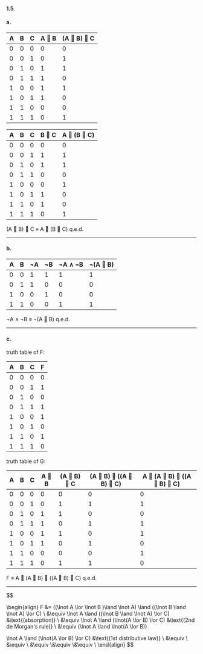 #### 1.5
#### a.
|  A 	|  B 	|   C	| A  B  	|  (A  B)  C 	|
|---	|---	|---	|---	|---	|
|   0 	|   0	|   0	|   0	|   0	|
|   0	|   0	|   1	|   0	|   1	|
|   0	|   1	|   0	|   1	|   1	|
|   0	|   1	|   1	|   1	|   0	|
|   1	|   0	|   0	|   1	|   1	|
|   1	|   0	|   1	|   1	|   0	|
|   1	|   1	|   0	|   0	|   0	|
|   1 	|   1	|   1 	|   0	|   1	|

|  A 	|  B 	|   C	| B  C  	|  A  (B  C) 	|
|---	|---	|---	|---	|---	|
|   0 	|   0	|   0	|   0	|   0	|
|   0	|   0	|   1	|   1	|   1	|
|   0	|   1	|   0	|   1	|   1	|
|   0	|   1	|   1	|   0	|   0	|
|   1	|   0	|   0	|   0	|   1	|
|   1	|   0	|   1	|   1	|   0	|
|   1	|   1	|   0	|   1	|   0	|
|   1 	|   1	|   1 	|   0	|   1	|

(A  B)  C $\equiv$ A  (B  C)
q.e.d.  
***


#### b.
| A | B | $\neg$A | $\neg$B | $\neg$A $\wedge$ $\neg$B | $\neg$(A  B) |
|---|---|---|---|--------------------------|---------------|
| 0 | 0 | 1 | 1 | 1 | 1 |
| 0 | 1 | 1 | 0 | 0 | 0 |
| 1 | 0 | 0 | 1 | 0 | 0 |
| 1 | 1 | 0 | 0 | 1 | 1 |

$\neg$A $\wedge$ $\neg$B $\equiv$ $\neg$(A  B)
q.e.d.  
***


#### c.
truth table of F:

| A | B | C | F |
|---|---|---|---|
| 0 | 0 | 0 | 0 |
| 0 | 0 | 1 | 1 |
| 0 | 1 | 0 | 0 |
| 0 | 1 | 1 | 1 |
| 1 | 0 | 0 | 1 |
| 1 | 0 | 1 | 0 |
| 1 | 1 | 0 | 1 |
| 1 | 1 | 1 | 0 |


truth table of G:

| A | B | C | A  B | (A  B)  C | (A  B)  ((A  B)  C) | A  (A  B)  ((A  B)  C) |
|---|---|---|-------|-------------|-------------------------|-----------------------------|
| 0 | 0 | 0 | 0     | 0           | 0                       | 0                           |
| 0 | 0 | 1 | 0     | 1           | 1                       | 1                           |
| 0 | 1 | 0 | 1     | 1           | 0                       | 0                           |
| 0 | 1 | 1 | 1     | 0           | 1                       | 1                           |
| 1 | 0 | 0 | 1     | 1           | 0                       | 1                           |
| 1 | 0 | 1 | 1     | 0           | 1                       | 0                           |
| 1 | 1 | 0 | 0     | 0           | 0                       | 1                           |
| 1 | 1 | 1 | 0     | 1           | 1                       | 0                           |

F $\equiv$ A  (A  B)  ((A  B)  C)
q.e.d.  
***





$$

\begin{align}
F &= ((\lnot A \lor \lnot B )\land \lnot A) \land ((\lnot B \land \lnot A) \lor C) \\
&\equiv \lnot A \land ((\lnot B \land \lnot A) \lor C) &\text{(absorption)} \\
&\equiv \lnot A \land (\lnot(A \lor B) \lor C) &\text{(2nd de Morgan's rule)} \\
&\equiv (\lnot A \land \lnot(A \lor B))


\lnot A \land (\lnot(A \lor B) \lor C) &\text{(1st distributive law)}  \\
&\equiv \\
&\equiv \\
&\equiv \\&\equiv \\&\equiv \\
\end{align}
$$